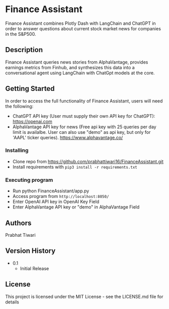 # Finance Assistant
Finance Assistant combines Plotly Dash with LangChain and ChatGPT in order to answer questions about current stock market news for companies in the S&P500.  

## Description

Finance Assistant queries news stories from AlphaVantage, provides earnings metrics from Finhub, and synthesizes this data into a conversational agent using LangChain with ChatGpt models at the core.  

## Getting Started

In order to access the full functionality of Finance Assistant, users will need the following:
* ChatGPT API key (User must supply their own API key for ChatGPT):  https://openai.com
* AlphaVantage API key for news (Free api key with 25 queries per day limit is availalbe.  User can also use "demo" as api key, but only for 'AAPL' ticker queries).  https://www.alphavantage.co/

### Installing

* Clone repo from https://github.com/prabhattiwari16/FinanceAssistant.git
* Install requirements with `pip3 install -r requirements.txt`

### Executing program

* Run python FinanceAssistant/app.py
* Access program from `http://localhost:8050/`
* Enter OpenAI API key in OpenAI Key Field
* Enter AlphaVantage API key or "demo" in AlphaVantage Field

## Authors

Prabhat Tiwari 

## Version History

* 0.1
    * Initial Release

## License

This project is licensed under the MIT License - see the LICENSE.md file for details
